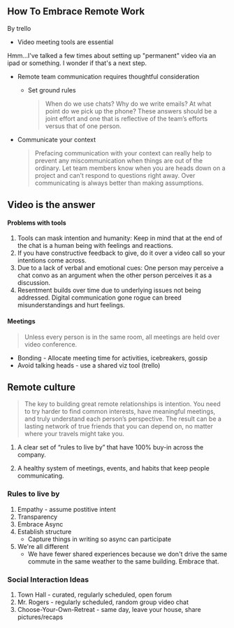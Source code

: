 How To Embrace Remote Work
---------
By trello

* Video meeting tools are essential

Hmm...I've talked a few times about setting up "permanent" video via an ipad or something.  I wonder if that's a next step.

* Remote team communication requires thoughtful consideration
  * Set ground rules
    
    > When do we use chats? Why do we write emails? At what point do we pick up the phone? These answers should be a joint effort and one that is reflective of the team’s efforts versus that of one person.

* Communicate your context
  > Prefacing communication with your context can really help to prevent any miscommunication when things are out of the ordinary. Let team members know when you are heads down on a project and can’t respond to questions right away.
Over communicating is always better than making assumptions.

## Video is the answer
#### Problems with tools
>   
  1. Tools can mask intention and humanity: Keep in mind that at the end of the chat is a human being with feelings and reactions.
  2. If you have constructive feedback to give, do it over a video call so your intentions come across.
  3. Due to a lack of verbal and emotional cues: One person may perceive a chat convo as an argument when the other person perceives it as a discussion.
  4. Resentment builds over time due to underlying issues not being addressed. Digital communication gone rogue can breed misunderstandings and hurt feelings.

#### Meetings
> Unless every person is in the same room, all meetings are held over video conference. 

* Bonding - Allocate meeting time for activities, icebreakers, gossip
* Avoid talking heads - use a shared viz tool (trello)

## Remote culture
>The key to building great remote relationships is intention. You need to try
harder to find common interests, have meaningful meetings, and truly
understand each person’s perspective. The result can be a lasting network of true
friends that you can depend on, no matter where your travels might take you.

1. A clear set of “rules to live by” that have 100% buy-in
across the company.

2. A healthy system of meetings, events, and habits that
keep people communicating. 

### Rules to live by

1. Empathy - assume postitive intent
2. Transparency
3. Embrace Async
4. Establish structure 
   * Capture things in writing so async can participate
5. We're all different
   * We have fewer shared experiences because we don't drive the same commute in the same weather to the same building.  Embrace that.

### Social Interaction Ideas

1. Town Hall - curated, regularly scheduled, open forum
2. Mr. Rogers - regularly scheduled, random group video chat
3. Choose-Your-Own-Retreat - same day, leave your house, share pictures/recaps
